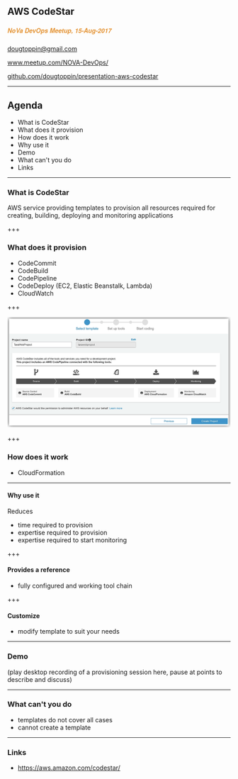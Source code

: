 ## AWS CodeStar
##### <span style="font-family:Helvetica Neue; font-weight:bold"><span style="color:#e49436">NoVa DevOps Meetup, 15-Aug-2017</span>
<span style="color:#e49436">dougtoppin@gmail.com</span>
<span style="color:#e49436">

<a target="_blank" href="https://www.meetup.com/NOVA-DevOps/">www.meetup.com/NOVA-DevOps/</a></span>

<span style="color:#e49436"><a target="_blank"  href="https://github.com/dougtoppin/presentation-aws-codestar">github.com/dougtoppin/presentation-aws-codestar</a></span>

---

## Agenda

* What is CodeStar
* What does it provision
* How does it work
* Why use it
* Demo
* What can't you do
* Links

---
### What is CodeStar

AWS service providing templates to provision all resources required for creating, building, deploying and monitoring applications

+++
### What does it provision

* CodeCommit
* CodeBuild
* CodePipeline
* CodeDeploy (EC2, Elastic Beanstalk, Lambda)
* CloudWatch

+++

![Pipeline](assets/AWSCodeStarProjectPipeline.png)

+++
### How does it work

* CloudFormation
---
#### Why use it

Reduces
* time required to provision
* expertise required to provision
* expertise required to start monitoring

+++
#### Provides a reference
* fully configured and working tool chain

+++
#### Customize
* modify template to suit your needs
---
### Demo

(play desktop recording of a provisioning session here, pause at points to describe and discuss)

---
### What can't you do

* templates do not cover all cases
* cannot create a template
---
### Links
* https://aws.amazon.com/codestar/
